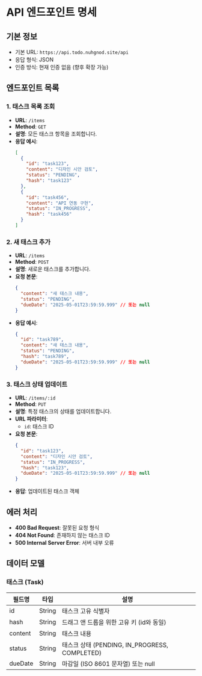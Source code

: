 # API 엔드포인트 명세

## 기본 정보
- 기본 URL: `https://api.todo.nuhgnod.site/api`
- 응답 형식: JSON
- 인증 방식: 현재 인증 없음 (향후 확장 가능)

## 엔드포인트 목록

### 1. 태스크 목록 조회

- **URL**: `/items`
- **Method**: `GET`
- **설명**: 모든 태스크 항목을 조회합니다.
- **응답 예시**:
  ```json
  [
    {
      "id": "task123",
      "content": "디자인 시안 검토",
      "status": "PENDING",
      "hash": "task123"
    },
    {
      "id": "task456",
      "content": "API 연동 구현",
      "status": "IN_PROGRESS",
      "hash": "task456"
    }
  ]
  ```

### 2. 새 태스크 추가

- **URL**: `/items`
- **Method**: `POST`
- **설명**: 새로운 태스크를 추가합니다.
- **요청 본문**:
  ```json
  {
    "content": "새 태스크 내용",
    "status": "PENDING",
    "dueDate": "2025-05-01T23:59:59.999" // 또는 null
  }
  ```
- **응답 예시**:
  ```json
  {
    "id": "task789",
    "content": "새 태스크 내용",
    "status": "PENDING",
    "hash": "task789",
    "dueDate": "2025-05-01T23:59:59.999" // 또는 null
  }
  ```

### 3. 태스크 상태 업데이트

- **URL**: `/items/:id`
- **Method**: `PUT`
- **설명**: 특정 태스크의 상태를 업데이트합니다.
- **URL 파라미터**:
  - `id`: 태스크 ID
- **요청 본문**:
  ```json
  {
    "id": "task123",
    "content": "디자인 시안 검토",
    "status": "IN_PROGRESS",
    "hash": "task123",
    "dueDate": "2025-05-01T23:59:59.999" // 또는 null
  }
  ```
- **응답**: 업데이트된 태스크 객체

## 에러 처리

- **400 Bad Request**: 잘못된 요청 형식
- **404 Not Found**: 존재하지 않는 태스크 ID
- **500 Internal Server Error**: 서버 내부 오류

## 데이터 모델

### 태스크 (Task)

| 필드명 | 타입 | 설명 |
|--------|------|------|
| id     | String | 태스크 고유 식별자 |
| hash   | String | 드래그 앤 드롭을 위한 고유 키 (id와 동일) |
| content | String | 태스크 내용 |
| status | String | 태스크 상태 (PENDING, IN_PROGRESS, COMPLETED) |
| dueDate | String | 마감일 (ISO 8601 문자열) 또는 null |
